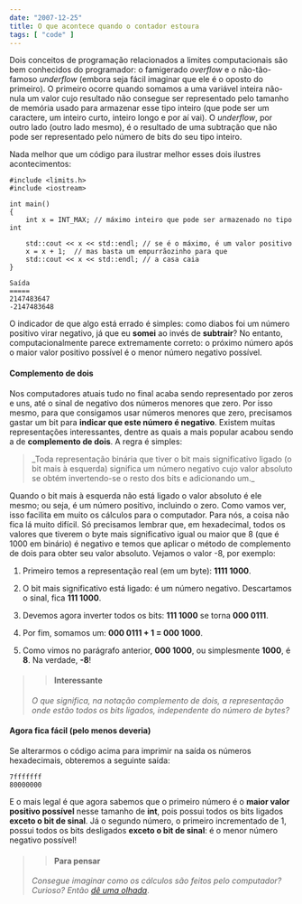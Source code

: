 ```yaml
---
date: "2007-12-25"
title: O que acontece quando o contador estoura
tags: [ "code" ]
---
```

Dois conceitos de programação relacionados a limites computacionais são bem conhecidos do programador: o famigerado _overflow_ e o não-tão-famoso _underflow_ (embora seja fácil imaginar que ele é o oposto do primeiro). O primeiro ocorre quando somamos a uma variável inteira não-nula um valor cujo resultado não consegue ser representado pelo tamanho de memória usado para armazenar esse tipo inteiro (que pode ser um caractere, um inteiro curto, inteiro longo e por aí vai). O _underflow_, por outro lado (outro lado mesmo), é o resultado de uma subtração que não pode ser representado pelo número de bits do seu tipo inteiro.

Nada melhor que um código para ilustrar melhor esses dois ilustres acontecimentos:

```
#include <limits.h>
#include <iostream>

int main()
{
	int x = INT_MAX; // máximo inteiro que pode ser armazenado no tipo int

	std::cout << x << std::endl; // se é o máximo, é um valor positivo
	x = x + 1;  // mas basta um empurrãozinho para que
	std::cout << x << std::endl; // a casa caia
} 

```

    
    Saída
    =====
    2147483647
    -2147483648

O indicador de que algo está errado é simples: como diabos foi um número positivo virar negativo, já que eu **somei** ao invés de **subtrair**? No entanto, computacionalmente parece extremamente correto: o próximo número após o maior valor positivo possível é o menor número negativo possível.

#### Complemento de dois

Nos computadores atuais tudo no final acaba sendo representado por zeros e uns, até o sinal de negativo dos números menores que zero. Por isso mesmo, para que consigamos usar números menores que zero, precisamos gastar um bit para **indicar que este número é negativo**. Existem muitas representações interessantes, dentre as quais a mais popular acabou sendo a de **complemento de dois**. A regra é simples:

<blockquote>_Toda representação binária que tiver o bit mais significativo ligado (o bit mais à esquerda) significa um número negativo cujo valor absoluto se obtém invertendo-se o resto dos bits e adicionando um._</blockquote>

Quando o bit mais à esquerda não está ligado o valor absoluto é ele mesmo; ou seja, é um número positivo, incluindo o zero. Como vamos ver, isso facilita em muito os cálculos para o computador. Para nós, a coisa não fica lá muito difícil. Só precisamos lembrar que, em hexadecimal, todos os valores que tiverem o byte mais significativo igual ou maior que 8 (que é 1000 em binário) é negativo e temos que aplicar o método de complemento de dois para obter seu valor absoluto. Vejamos o valor -8, por exemplo:

    
  1. Primeiro temos a representação real (em um byte): **1111 1000**.

    
  2. O bit mais significativo está ligado: é um número negativo. Descartamos o sinal, fica **111 1000**.

    
  3. Devemos agora inverter todos os bits: **111 1000** se torna **000 0111**.

    
  4. Por fim, somamos um: **000 0111 + 1 = 000 1000**.

    
  5. Como vimos no parágrafo anterior, **000 1000**, ou simplesmente **1000**, é **8**. Na verdade, **-8**!

<blockquote>

> 
> #### Interessante
> 
_O que significa, na notação complemento de dois, a representação onde estão todos os bits ligados, independente do número de bytes?_</blockquote>

#### Agora fica fácil (pelo menos deveria)

Se alterarmos o código acima para imprimir na saída os números hexadecimais, obteremos a seguinte saída:

    
    7fffffff
    80000000

E o mais legal é que agora sabemos que o primeiro número é o **maior valor positivo possível** nesse tamanho de **int**, pois possui todos os bits ligados **exceto o bit de sinal**. Já o segundo número, o primeiro incrementado de 1, possui todos os bits desligados **exceto o bit de sinal**: é o menor número negativo possível!

<blockquote>

> 
> #### Para pensar
> 
_Consegue imaginar como os cálculos são feitos pelo computador? Curioso? Então [dê uma olhada](http://en.wikipedia.org/wiki/Twos_complement)_.</blockquote>
